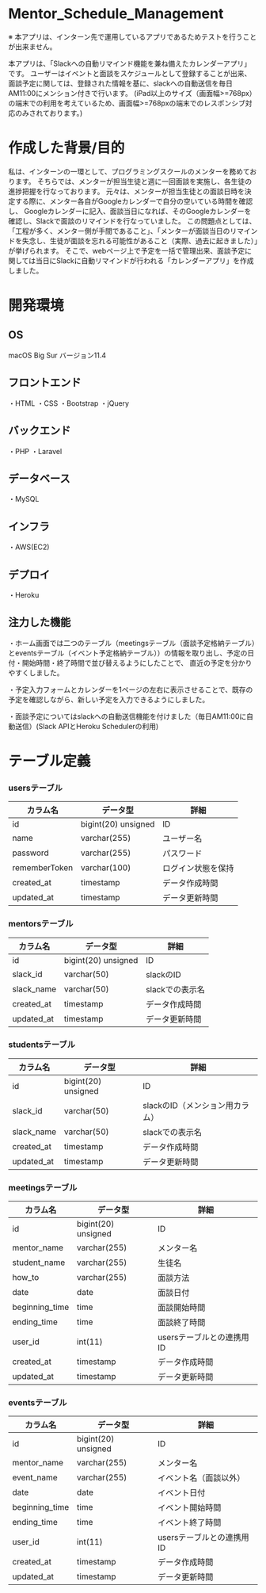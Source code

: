 # Mentor_Schedule_Management
※ 本アプリは、インターン先で運用しているアプリであるためテストを行うことが出来ません。

本アプリは、「Slackへの自動リマインド機能を兼ね備えたカレンダーアプリ」です。
ユーザーはイベントと面談をスケジュールとして登録することが出来、面談予定に関しては、登録された情報を基に、slackへの自動送信を毎日AM11:00にメンション付きで行います。
(iPad以上のサイズ（画面幅>=768px）の端末での利用を考えているため、画面幅>=768pxの端末でのレスポンシブ対応のみされております。)


# 作成した背景/目的
私は、インターンの一環として、プログラミングスクールのメンターを務めております。
そちらでは、メンターが担当生徒と週に一回面談を実施し、各生徒の進捗把握を行なっております。
元々は、メンターが担当生徒との面談日時を決定する際に、メンター各自がGoogleカレンダーで自分の空いている時間を確認し、
Googleカレンダーに記入、面談当日になれば、そのGoogleカレンダーを確認し、Slackで面談のリマインドを行なっていました。
この問題点としては、「工程が多く、メンター側が手間であること」、「メンターが面談当日のリマインドを失念し、生徒が面談を忘れる可能性があること（実際、過去に起きました）」が挙げられます。
そこで、webページ上で予定を一括で管理出来、面談予定に関しては当日にSlackに自動リマインドが行われる「カレンダーアプリ」を作成しました。

# 開発環境
## OS
macOS Big Sur バージョン11.4

## フロントエンド
・HTML
・CSS
・Bootstrap
・jQuery

## バックエンド
・PHP
・Laravel

## データベース
・MySQL

## インフラ
・AWS(EC2)

## デプロイ
・Heroku


## 注力した機能
・ホーム画面では二つのテーブル（meetingsテーブル（面談予定格納テーブル）とeventsテーブル（イベント予定格納テーブル））の情報を取り出し、予定の日付・開始時間・終了時間で並び替えるようにしたことで、
直近の予定を分かりやすくしました。

・予定入力フォームとカレンダーを1ページの左右に表示させることで、既存の予定を確認しながら、新しい予定を入力できるようにしました。

・面談予定についてはslackへの自動送信機能を付けました（毎日AM11:00に自動送信）(Slack APIとHeroku Schedulerの利用)

# テーブル定義
### usersテーブル
|  カラム名  |  データ型  |  詳細  |
| ---- | ---- | ---- |
|  id  |  bigint(20) unsigned  |  ID  |
|  name  |  varchar(255)  |  ユーザー名  |
|  password  |  varchar(255)  |  パスワード  |
|  rememberToken  |  varchar(100)  |  ログイン状態を保持  |
|  created_at  |  timestamp  |  データ作成時間  |
|  updated_at |  timestamp  |  データ更新時間  |

### mentorsテーブル
|  カラム名  |  データ型  |  詳細  |
| ---- | ---- | ---- |
|  id  |  bigint(20) unsigned  |  ID  |
|  slack_id  |  varchar(50)  |  slackのID  |
|  slack_name  |  varchar(50)  |  slackでの表示名  |
|  created_at  |  timestamp  |  データ作成時間  |
|  updated_at |  timestamp  |  データ更新時間  |

### studentsテーブル
|  カラム名  |  データ型  |  詳細  |
| ---- | ---- | ---- |
|  id  |  bigint(20) unsigned  |  ID  |
|  slack_id  |  varchar(50)  |  slackのID（メンション用カラム）  |
|  slack_name  |  varchar(50)  |  slackでの表示名  |
|  created_at  |  timestamp  |  データ作成時間  |
|  updated_at |  timestamp  |  データ更新時間  |

### meetingsテーブル
|  カラム名  |  データ型  |  詳細  |
| ---- | ---- | ---- |
|  id  |  bigint(20) unsigned  |  ID  |
|  mentor_name  |  varchar(255)  |  メンター名  |
|  student_name  |  varchar(255)  |  生徒名  |
|  how_to  |  varchar(255)  |  面談方法  |
|  date  |  date  |  面談日付  |
|  beginning_time  |  time  |  面談開始時間  |
|  ending_time  |  time  |  面談終了時間  |
|  user_id  |  int(11)  |  usersテーブルとの連携用ID  |
|  created_at  |  timestamp  |  データ作成時間  |
|  updated_at |  timestamp  |  データ更新時間  |

### eventsテーブル
|  カラム名  |  データ型  |  詳細  |
| ---- | ---- | ---- |
|  id  |  bigint(20) unsigned  |  ID  |
|  mentor_name  |  varchar(255)  |  メンター名  |
|  event_name  |  varchar(255)  |  イベント名（面談以外）  |
|  date  |  date  |  イベント日付  |
|  beginning_time  |  time  |  イベント開始時間  |
|  ending_time  |  time  |  イベント終了時間  |
|  user_id  |  int(11)  |  usersテーブルとの連携用ID  |
|  created_at  |  timestamp  |  データ作成時間  |
|  updated_at |  timestamp  |  データ更新時間  |
